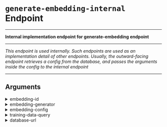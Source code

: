 # `generate-embedding-internal` Endpoint

---

**Internal implementation endpoint for generate-embedding endpoint**

---

_This endpoint is used internally._
_Such endpoints are used as an implementation detail of other endpoints._
_Usually, the outward-facing endpoint retrieves a config from the database, and passes the arguments inside the config to the internal endpoint_

---

## Arguments

<details style="margin-left:2em">
<summary style="margin-left:-2em">embedding-id</summary>


_Embedding to train_

Argument type: str

Numer of arguments: A single value.

This argument is mandatory and must be given.

This argument has no default value.

There are no additional constraints on this argument.

</details>


<details style="margin-left:2em">
<summary style="margin-left:-2em">embedding-generator</summary>


_Type of embedding to train._

Argument type: enum (possible values: `IDFGenerator`, `Doc2VecGenerator`, `DictionaryGenerator`, `Word2VecGenerator`)

Numer of arguments: A single value.

This argument is mandatory and must be given.

This argument has no default value.

There are no additional constraints on this argument.

</details>


<details style="margin-left:2em">
<summary style="margin-left:-2em">embedding-config</summary>


_Config of the embedding_

Argument type: [arglist](./dl_manager_arglist__generate-embedding-internal__embedding-config.md)

Numer of arguments: A single value.

This argument is mandatory and must be given.

This argument has no default value.

There are no additional constraints on this argument.

</details>


<details style="margin-left:2em">
<summary style="margin-left:-2em">training-data-query</summary>


_Query to obtain data from the database for training_

Argument type: query

Numer of arguments: A single value.

This argument is mandatory and must be given.

This argument has no default value.

There are no additional constraints on this argument.

</details>


<details style="margin-left:2em">
<summary style="margin-left:-2em">database-url</summary>


_URL of the database (wrapper)_

Argument type: str

Numer of arguments: A single value.

This argument is mandatory and must be given.

This argument has no default value.

There are no additional constraints on this argument.

</details>
